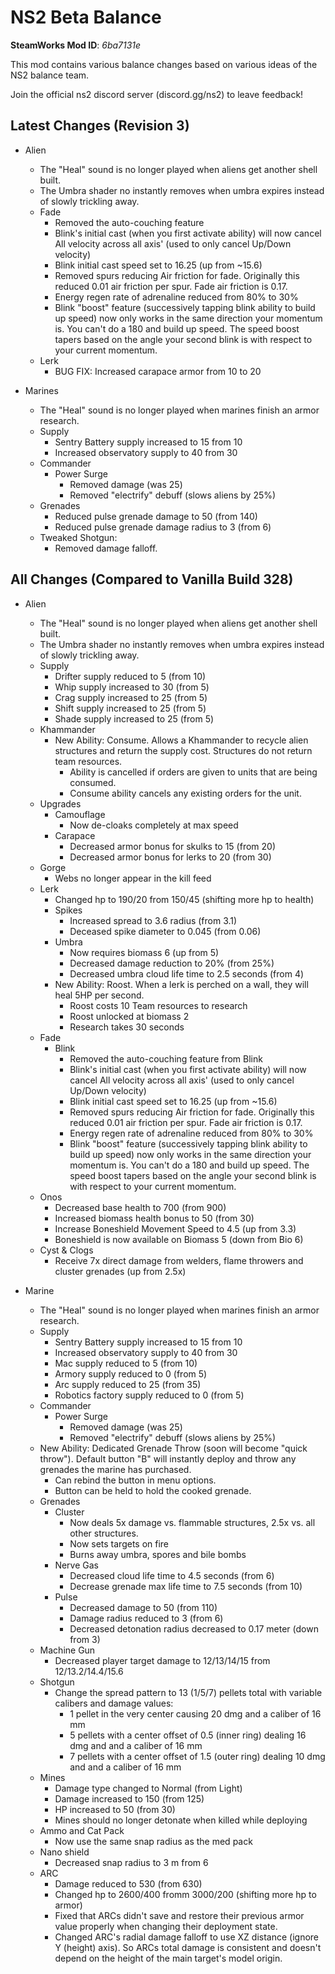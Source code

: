 # NS2 Beta Balance
**SteamWorks Mod ID**: *6ba7131e*

This mod contains various balance changes based on various ideas of the NS2 balance team.

Join the official ns2 discord server (discord.gg/ns2) to leave feedback!

## Latest Changes (Revision 3)
- Alien
    - The "Heal" sound is no longer played when aliens get another shell built.
    - The Umbra shader no instantly removes when umbra expires instead of slowly trickling away.
    - Fade
        - Removed the auto-couching feature
        - Blink's initial cast (when you first activate ability) will now cancel All velocity across all axis' (used to only cancel Up/Down velocity)
        - Blink initial cast speed set to 16.25 (up from ~15.6)
        - Removed spurs reducing Air friction for fade. Originally this reduced 0.01 air friction per spur. Fade air friction is 0.17.
        - Energy regen rate of adrenaline reduced from 80% to 30%
        - Blink "boost" feature (successively tapping blink ability to build up speed) now only works in the same direction your momentum is. You can't do a 180 and build up speed. The speed boost tapers based on the angle your second blink is with respect to your current momentum. 
    - Lerk
        - BUG FIX: Increased carapace armor from 10 to 20

- Marines
    - The "Heal" sound is no longer played when marines finish an armor research.
    - Supply
        - Sentry Battery supply increased to 15 from 10
        - Increased observatory supply to 40 from 30
    - Commander
        - Power Surge
            - Removed damage (was 25)
            - Removed "electrify" debuff (slows aliens by 25%)
    - Grenades
        - Reduced pulse grenade damage to 50 (from 140)
        - Reduced pulse grenade damage radius to 3 (from 6)
    - Tweaked Shotgun:
        - Removed damage falloff.

## All Changes (Compared to Vanilla Build 328)
- Alien
    - The "Heal" sound is no longer played when aliens get another shell built.
    - The Umbra shader no instantly removes when umbra expires instead of slowly trickling away.
    - Supply
        - Drifter supply reduced to 5 (from 10)
        - Whip supply increased to 30 (from 5)
        - Crag supply increased to 25 (from 5)
        - Shift supply increased to 25 (from 5)
        - Shade supply increased to 25 (from 5)
    - Khammander
        - New Ability: Consume. Allows a Khammander to recycle alien structures and return the supply cost. Structures do not return team resources. 
            - Ability is cancelled if orders are given to units that are being consumed.
            - Consume ability cancels any existing orders for the unit.
    - Upgrades
        - Camouflage
            - Now de-cloaks completely at max speed
        - Carapace
            - Decreased armor bonus for skulks to 15 (from 20)
            - Decreased armor bonus for lerks to 20 (from 30)
    - Gorge
        - Webs no longer appear in the kill feed
    - Lerk
        - Changed hp to 190/20 from 150/45 (shifting more hp to health)
        - Spikes
            - Increased spread to 3.6 radius (from 3.1)
            - Deceased spike diameter to 0.045 (from 0.06)
        - Umbra
            - Now requires biomass 6 (up from 5)
            - Decreased damage reduction to 20% (from 25%)
            - Decreased umbra cloud life time to 2.5 seconds (from 4)
        - New Ability: Roost. When a lerk is perched on a wall, they will heal 5HP per second.
            - Roost costs 10 Team resources to research
            - Roost unlocked at biomass 2
            - Research takes 30 seconds
    - Fade
        - Blink
            - Removed the auto-couching feature from Blink
            - Blink's initial cast (when you first activate ability) will now cancel All velocity across all axis' (used to only cancel Up/Down velocity)
            - Blink initial cast speed set to 16.25 (up from ~15.6)
            - Removed spurs reducing Air friction for fade. Originally this reduced 0.01 air friction per spur. Fade air friction is 0.17.
            - Energy regen rate of adrenaline reduced from 80% to 30%
            - Blink "boost" feature (successively tapping blink ability to build up speed) now only works in the same direction your momentum is. You can't do a 180 and build up speed. The speed boost tapers based on the angle your second blink is with respect to your current momentum. 
    - Onos
        - Decreased base health to 700 (from 900)
        - Increased biomass health bonus to 50 (from 30)
        - Increase Boneshield Movement Speed to 4.5 (up from 3.3)
        - Boneshield is now available on Biomass 5 (down from Bio 6)
    - Cyst & Clogs
        - Receive 7x direct damage from welders, flame throwers and cluster grenades (up from 2.5x)
    
- Marine
    - The "Heal" sound is no longer played when marines finish an armor research.
    - Supply
        - Sentry Battery supply increased to 15 from 10
        - Increased observatory supply to 40 from 30
        - Mac supply reduced to 5 (from 10)
        - Armory supply reduced to 0 (from 5)
        - Arc supply reduced to 25 (from 35)
        - Robotics factory supply reduced to 0 (from 5)
    - Commander
        - Power Surge
            - Removed damage (was 25)
            - Removed "electrify" debuff (slows aliens by 25%)
    - New Ability: Dedicated Grenade Throw (soon will become "quick throw"). Default button "B" will instantly deploy and throw any grenades the marine has purchased. 
        - Can rebind the button in menu options.
        - Button can be held to hold the cooked grenade.
    - Grenades
        - Cluster
            - Now deals 5x damage vs. flammable structures, 2.5x vs. all other structures.
            - Now sets targets on fire
            - Burns away umbra, spores and bile bombs
        - Nerve Gas
            - Decreased cloud life time to 4.5 seconds (from 6)
            - Decrease grenade max life time to 7.5 seconds (from 10)
        - Pulse
            - Decreased damage to 50 (from 110)
            - Damage radius reduced to 3 (from 6)
            - Decreased detonation radius decreased to 0.17 meter (down from 3)
    - Machine Gun
        - Decreased player target damage to 12/13/14/15 from 12/13.2/14.4/15.6
    - Shotgun 
        - Change the spread pattern to 13 (1/5/7) pellets total with variable calibers and damage values:
            - 1 pellet in the very center causing 20 dmg and a caliber of 16 mm
            - 5 pellets with a center offset of 0.5 (inner ring) dealing 16 dmg and and a caliber of 16 mm
            - 7 pellets with a center offset of 1.5 (outer ring) dealing 10 dmg and and a caliber of 16 mm
    - Mines
        - Damage type changed to Normal (from Light)
        - Damage increased to 150 (from 125)
        - HP increased to 50 (from 30)
        - Mines should no longer detonate when killed while deploying
    - Ammo and Cat Pack
        - Now use the same snap radius as the med pack
    - Nano shield
        - Decreased snap radius to 3 m from 6
    - ARC
        - Damage reduced to 530 (from 630)
        - Changed hp to 2600/400 fromm 3000/200 (shifting more hp to armor)
        - Fixed that ARCs didn't save and restore their previous armor value properly when changing their deployment state.
        - Changed ARC's radial damage falloff to use XZ distance (ignore Y (height) axis). So ARCs total damage is consistent and doesn't depend on the height of the main target's model origin.